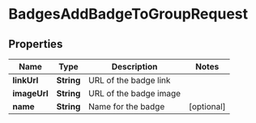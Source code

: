 

# BadgesAddBadgeToGroupRequest


## Properties

| Name | Type | Description | Notes |
|------------ | ------------- | ------------- | -------------|
|**linkUrl** | **String** | URL of the badge link |  |
|**imageUrl** | **String** | URL of the badge image |  |
|**name** | **String** | Name for the badge |  [optional] |



